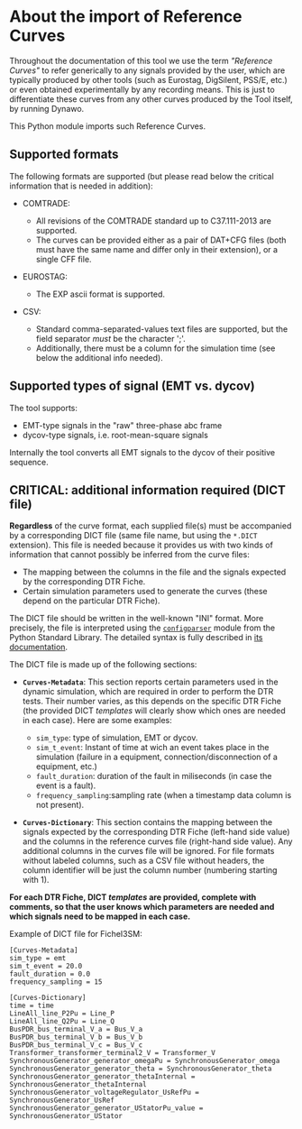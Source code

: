 # About the import of Reference Curves


Throughout the documentation of this tool we use the term _"Reference
Curves"_ to refer generically to any signals provided by the user,
which are typically produced by other tools (such as Eurostag,
DigSilent, PSS/E, etc.) or even obtained experimentally by any
recording means.  This is just to differentiate these curves from any
other curves produced by the Tool itself, by running Dynawo.

This Python module imports such Reference Curves. 


## Supported formats

The following formats are supported (but please read below the critical
information that is needed in addition):

  * COMTRADE:
     - All revisions of the COMTRADE standard up to C37.111-2013 are supported.
     - The curves can be provided either as a pair of DAT+CFG files (both
       must have the same name and differ only in their extension), or a
       single CFF file.

  * EUROSTAG:
     - The EXP ascii format is supported.

  * CSV:
     - Standard comma-separated-values text files are supported, but the
       field separator _must_ be the character ';'.
     - Additionally, there must be a column for the simulation time
       (see below the additional info needed).
       


## Supported types of signal (EMT vs. dycov)

The tool supports:
  * EMT-type signals in the "raw" three-phase abc frame
  * dycov-type signals, i.e. root-mean-square signals

Internally the tool converts all EMT signals to the dycov of their
positive sequence.



## CRITICAL: additional information required (DICT file)

**Regardless** of the curve format, each supplied file(s) must be
accompanied by a corresponding DICT file (same file name, but using
the `*.DICT` extension). This file is needed because it provides us
with two kinds of information that cannot possibly be inferred from
the curve files:
  * The mapping between the columns in the file and the signals
    expected by the corresponding DTR Fiche.
  * Certain simulation parameters used to generate the curves (these
    depend on the particular DTR Fiche).

The DICT file should be written in the well-known "INI" format. More
precisely, the file is interpreted using the
[`configparser`](https://docs.python.org/3/library/configparser.html)
module from the Python Standard Library. The detailed syntax is
fully described in [its
documentation](https://docs.python.org/3/library/configparser.html#supported-ini-file-structure).

The DICT file is made up of the following sections:

  * **`Curves-Metadata`**: This section reports certain parameters
    used in the dynamic simulation, which are required in order to
    perform the DTR tests. Their number varies, as this depends on the
    specific DTR Fiche (the provided DICT _templates_ will clearly
    show which ones are needed in each case). Here are some examples:
      - `sim_type`: type of simulation, EMT or dycov.
      - `sim_t_event`: Instant of time at wich an event takes place in
        the simulation (failure in a equipment,
        connection/disconnection of a equipment, etc.)
      - `fault_duration`: duration of the fault in miliseconds (in
        case the event is a fault).
      - `frequency_sampling`:sampling rate (when a timestamp data
        column is not present).

  * **`Curves-Dictionary`**: This section contains the mapping between
    the signals expected by the corresponding DTR Fiche (left-hand
    side value) and the columns in the reference curves file
    (right-hand side value). Any additional columns in the curves file
    will be ignored. For file formats without labeled columns, such as
    a CSV file without headers, the column identifier will be just the
    column number (numbering starting with 1).


**For each DTR Fiche, DICT _templates_ are provided, complete with
comments, so that the user knows which parameters are needed and which
signals need to be mapped in each case.**


Example of DICT file for FicheI3SM:
```
[Curves-Metadata]
sim_type = emt
sim_t_event = 20.0
fault_duration = 0.0
frequency_sampling = 15

[Curves-Dictionary]
time = time
LineAll_line_P2Pu = Line_P
LineAll_line_Q2Pu = Line_Q
BusPDR_bus_terminal_V_a = Bus_V_a
BusPDR_bus_terminal_V_b = Bus_V_b
BusPDR_bus_terminal_V_c = Bus_V_c
Transformer_transformer_terminal2_V = Transformer_V
SynchronousGenerator_generator_omegaPu = SynchronousGenerator_omega
SynchronousGenerator_generator_theta = SynchronousGenerator_theta
SynchronousGenerator_generator_thetaInternal = SynchronousGenerator_thetaInternal
SynchronousGenerator_voltageRegulator_UsRefPu = SynchronousGenerator_UsRef
SynchronousGenerator_generator_UStatorPu_value = SynchronousGenerator_UStator
```
